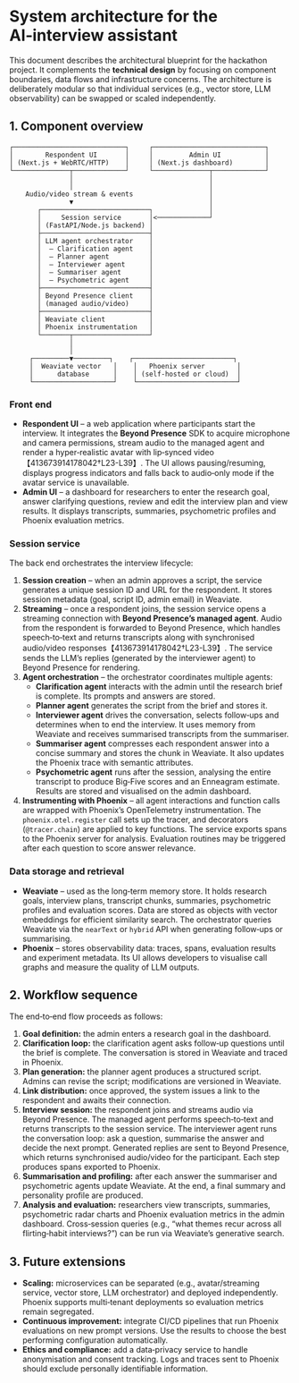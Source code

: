 # System architecture for the AI‑interview assistant

This document describes the architectural blueprint for the hackathon project.
It complements the **technical design** by focusing on component boundaries,
data flows and infrastructure concerns.  The architecture is deliberately
modular so that individual services (e.g., vector store, LLM observability)
can be swapped or scaled independently.

## 1. Component overview

```
┌────────────────────────────┐     ┌────────────────────────────┐
│        Respondent UI       │     │         Admin UI           │
│ (Next.js + WebRTC/HTTP)    │     │ (Next.js dashboard)        │
└──────────────┬─────────────┘     └──────────────┬─────────────┘
               │                                  │
               │                                  │
    Audio/video stream & events                   │
               ▼                                  │
       ┌───────────────────────────┐              │
       │     Session service       │<─────────────┘
       │ (FastAPI/Node.js backend) │
       ├───────────────────────────┤
       │ LLM agent orchestrator    │
       │  – Clarification agent    │
       │  – Planner agent          │
       │  – Interviewer agent      │
       │  – Summariser agent       │
       │  – Psychometric agent     │
       ├───────────────────────────┤
       │ Beyond Presence client    │
       │ (managed audio/video)     │
       ├───────────────────────────┤
       │ Weaviate client           │
       │ Phoenix instrumentation   │
       └───────┬───────────────────┘
               │
               │
     ┌─────────▼─────────┐    ┌─────────────────────────┐
     │  Weaviate vector   │    │   Phoenix server        │
     │      database      │    │ (self‑hosted or cloud)  │
     └────────────────────┘    └─────────────────────────┘
```

### Front end

* **Respondent UI** – a web application where participants start the
  interview.  It integrates the **Beyond Presence** SDK to acquire
  microphone and camera permissions, stream audio to the managed agent
  and render a hyper‑realistic avatar with lip‑synced video【413673914178042†L23-L39】.
  The UI allows pausing/resuming, displays progress indicators and falls
  back to audio‑only mode if the avatar service is unavailable.
* **Admin UI** – a dashboard for researchers to enter the research goal,
  answer clarifying questions, review and edit the interview plan and view
  results.  It displays transcripts, summaries, psychometric profiles and
  Phoenix evaluation metrics.

### Session service

The back end orchestrates the interview lifecycle:

1. **Session creation** – when an admin approves a script, the service
   generates a unique session ID and URL for the respondent.  It stores
   session metadata (goal, script ID, admin email) in Weaviate.
2. **Streaming** – once a respondent joins, the session service opens a
   streaming connection with **Beyond Presence’s managed agent**.  Audio from
   the respondent is forwarded to Beyond Presence, which handles
   speech‑to‑text and returns transcripts along with synchronised audio/video
   responses【413673914178042†L23-L39】.  The service sends the LLM’s replies
   (generated by the interviewer agent) to Beyond Presence for rendering.
3. **Agent orchestration** – the orchestrator coordinates multiple agents:
   * **Clarification agent** interacts with the admin until the research
     brief is complete.  Its prompts and answers are stored.
   * **Planner agent** generates the script from the brief and stores it.
   * **Interviewer agent** drives the conversation, selects follow‑ups and
     determines when to end the interview.  It uses memory from Weaviate and
     receives summarised transcripts from the summariser.
   * **Summariser agent** compresses each respondent answer into a concise
     summary and stores the chunk in Weaviate.  It also updates the Phoenix
     trace with semantic attributes.
   * **Psychometric agent** runs after the session, analysing the entire
     transcript to produce Big‑Five scores and an Enneagram estimate.  Results
     are stored and visualised on the admin dashboard.
4. **Instrumenting with Phoenix** – all agent interactions and function
   calls are wrapped with Phoenix’s OpenTelemetry instrumentation.  The
   `phoenix.otel.register` call sets up the tracer, and decorators (`@tracer.chain`)
   are applied to key functions.  The service exports spans to the Phoenix
   server for analysis.  Evaluation routines may be triggered after each
   question to score answer relevance.

### Data storage and retrieval

* **Weaviate** – used as the long‑term memory store.  It holds research
  goals, interview plans, transcript chunks, summaries, psychometric profiles
  and evaluation scores.  Data are stored as objects with vector embeddings
  for efficient similarity search.  The orchestrator queries Weaviate via the
  `nearText` or `hybrid` API when generating follow‑ups or summarising.
* **Phoenix** – stores observability data: traces, spans, evaluation
  results and experiment metadata.  Its UI allows developers to visualise
  call graphs and measure the quality of LLM outputs.

## 2. Workflow sequence

The end‑to‑end flow proceeds as follows:

1. **Goal definition:** the admin enters a research goal in the dashboard.
2. **Clarification loop:** the clarification agent asks follow‑up questions
   until the brief is complete.  The conversation is stored in Weaviate and
   traced in Phoenix.
3. **Plan generation:** the planner agent produces a structured script.
   Admins can revise the script; modifications are versioned in Weaviate.
4. **Link distribution:** once approved, the system issues a link to the
   respondent and awaits their connection.
5. **Interview session:** the respondent joins and streams audio via
   Beyond Presence.  The managed agent performs speech‑to‑text and returns
   transcripts to the session service.  The interviewer agent runs the
   conversation loop: ask a question, summarise the answer and decide the
   next prompt.  Generated replies are sent to Beyond Presence, which
   returns synchronised audio/video for the participant.  Each step
   produces spans exported to Phoenix.
6. **Summarisation and profiling:** after each answer the summariser and
   psychometric agents update Weaviate.  At the end, a final summary and
   personality profile are produced.
7. **Analysis and evaluation:** researchers view transcripts, summaries,
   psychometric radar charts and Phoenix evaluation metrics in the admin
   dashboard.  Cross‑session queries (e.g., “what themes recur across all
   flirting‑habit interviews?”) can be run via Weaviate’s generative search.

## 3. Future extensions

* **Scaling:** microservices can be separated (e.g., avatar/streaming
  service, vector store, LLM orchestrator) and deployed independently.
  Phoenix supports multi‑tenant deployments so evaluation metrics remain
  segregated.
* **Continuous improvement:** integrate CI/CD pipelines that run Phoenix
  evaluations on new prompt versions.  Use the results to choose the best
  performing configuration automatically.
* **Ethics and compliance:** add a data‑privacy service to handle
  anonymisation and consent tracking.  Logs and traces sent to Phoenix should
  exclude personally identifiable information.
